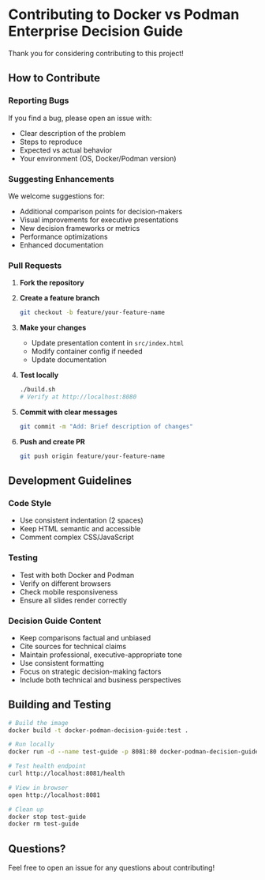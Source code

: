 # Contributing to Docker vs Podman Enterprise Decision Guide

Thank you for considering contributing to this project! 

## How to Contribute

### Reporting Bugs

If you find a bug, please open an issue with:
- Clear description of the problem
- Steps to reproduce
- Expected vs actual behavior
- Your environment (OS, Docker/Podman version)

### Suggesting Enhancements

We welcome suggestions for:
- Additional comparison points for decision-makers
- Visual improvements for executive presentations
- New decision frameworks or metrics
- Performance optimizations
- Enhanced documentation

### Pull Requests

1. **Fork the repository**
2. **Create a feature branch**
   ```bash
   git checkout -b feature/your-feature-name
   ```

3. **Make your changes**
   - Update presentation content in `src/index.html`
   - Modify container config if needed
   - Update documentation

4. **Test locally**
   ```bash
   ./build.sh
   # Verify at http://localhost:8080
   ```

5. **Commit with clear messages**
   ```bash
   git commit -m "Add: Brief description of changes"
   ```

6. **Push and create PR**
   ```bash
   git push origin feature/your-feature-name
   ```

## Development Guidelines

### Code Style
- Use consistent indentation (2 spaces)
- Keep HTML semantic and accessible
- Comment complex CSS/JavaScript

### Testing
- Test with both Docker and Podman
- Verify on different browsers
- Check mobile responsiveness
- Ensure all slides render correctly

### Decision Guide Content
- Keep comparisons factual and unbiased
- Cite sources for technical claims
- Maintain professional, executive-appropriate tone
- Use consistent formatting
- Focus on strategic decision-making factors
- Include both technical and business perspectives

## Building and Testing

```bash
# Build the image
docker build -t docker-podman-decision-guide:test .

# Run locally
docker run -d --name test-guide -p 8081:80 docker-podman-decision-guide:test

# Test health endpoint
curl http://localhost:8081/health

# View in browser
open http://localhost:8081

# Clean up
docker stop test-guide
docker rm test-guide
```

## Questions?

Feel free to open an issue for any questions about contributing!